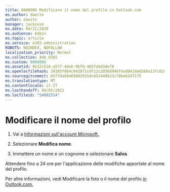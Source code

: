 ```yaml
---
title: 8000006 Modificare il nome del profilo in Outlook.com
ms.author: daeite
author: daeite
manager: jackiesm
ms.date: 04/21/2020
ms.audience: Admin
ms.topic: article
ms.service: o365-administration
ROBOTS: NOINDEX, NOFOLLOW
localization_priority: Normal
ms.collection: Adm_O365
ms.custom: 8000006
ms.assetid: 0e32c516-a5ff-4deb-9bf8-485febd3def8
ms.openlocfilehash: 29383f8b4c943871cdf12c2056d946f4ad841de0260a13fc824031daa78c0e6a
ms.sourcegitcommit: b5f7da89a650d2915dc652449623c78be6247175
ms.translationtype: MT
ms.contentlocale: it-IT
ms.lasthandoff: 08/05/2021
ms.locfileid: "54082514"
---
```

# <a name="change-your-profile-name"></a>Modificare il nome del profilo

1. Vai a [Informazioni sull'account Microsoft.](https://go.microsoft.com/fwlink/p/?linkid=860841)
    
2. Selezionare **Modifica nome**. 
    
3. Immettere un nome e un cognome e selezionare **Salva**. 
    
Attendere fino a 24 ore per l'applicazione delle modifiche apportate al nome del profilo.
  
Per altre informazioni, vedi Modificare la foto o il nome del profilo [in Outlook.com.](https://go.microsoft.com/fwlink/?linkid=873110)
  


